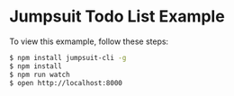 # Jumpsuit Todo List Example

To view this exmample, follow these steps:

```bash
$ npm install jumpsuit-cli -g
$ npm install
$ npm run watch
$ open http://localhost:8000
```
